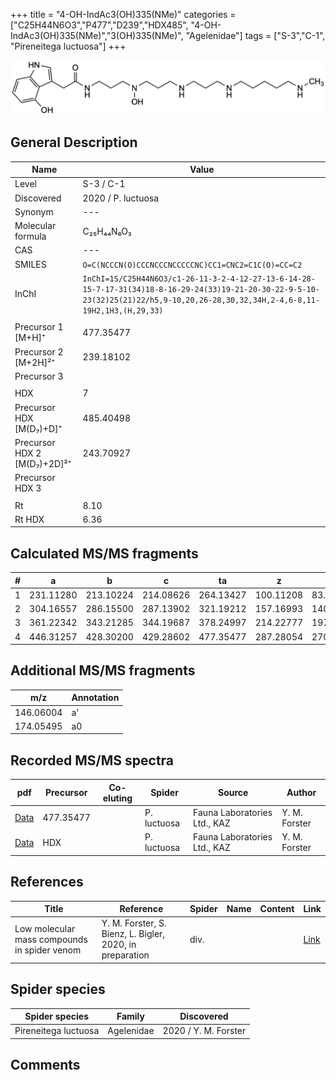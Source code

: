+++
title = "4-OH-IndAc3(OH)335(NMe)"
categories = ["C25H44N6O3","P477","D239","HDX485",
"4-OH-IndAc3(OH)335(NMe)","3(OH)335(NMe)",
"Agelenidae"]
tags = ["S-3","C-1",
"Pireneitega luctuosa"]
+++

![](/img/4-OH-IndAc3(OH)335(NMe).png)

## General Description

| Name                       | Value              |
|----------------------------|--------------------|
| Level                      | S-3 / C-1          |
| Discovered                 | 2020 / P. luctuosa |
| Synonym                    | ---                |
| Molecular formula          | C₂₅H₄₄N₆O₃                   |
| CAS                        | ---                |
| SMILES | `O=C(NCCCN(O)CCCNCCCNCCCCCNC)CC1=CNC2=C1C(O)=CC=C2`  |
| InChI  | `InChI=1S/C25H44N6O3/c1-26-11-3-2-4-12-27-13-6-14-28-15-7-17-31(34)18-8-16-29-24(33)19-21-20-30-22-9-5-10-23(32)25(21)22/h5,9-10,20,26-28,30,32,34H,2-4,6-8,11-19H2,1H3,(H,29,33)`  |
|                            |                    |
| Precursor 1 [M+H]⁺         | 477.35477                   |
| Precursor 2 [M+2H]²⁺       | 239.18102                   |
| Precursor 3                |                    |
|                            |                    |
| HDX                        | 7                   |
| Precursor HDX   [M(D₇)+D]⁺   | 485.40498                   |
| Precursor HDX 2 [M(D₇)+2D]²⁺ | 243.70927                   |
| Precursor HDX 3            |                    |
|                            |                    |
| Rt                         | 8.10                   |
| Rt HDX                     | 6.36                   |

## Calculated MS/MS fragments

| # | a         | b         | c         | ta        | z         | y         | tz        |
|---|-----------|-----------|-----------|-----------|-----------|-----------|-----------|
| 1 | 231.11280 | 213.10224 | 214.08626 | 264.13427 | 100.11208 | 83.08553 | 117.13862 |
| 2 | 304.16557 | 286.15500 | 287.13902 | 321.19212 | 157.16993 | 140.14338 | 174.19647 |
| 3 | 361.22342 | 343.21285 | 344.19687 | 378.24997 | 214.22777 | 197.20123 | 247.24924 |
| 4 | 446.31257 | 428.30200 | 429.28602 | 477.35477 | 287.28054 | 270.25399 | 304.30709 |

## Additional MS/MS fragments

| m/z | Annotation |
|-----|------------|
| 146.06004    | a'   |
| 174.05495    | a0   |

## Recorded MS/MS spectra

| pdf                                             | Precursor | Co-eluting | Spider      | Source                       | Author        |
|-------------------------------------------------|-----------|------------|-------------|------------------------------|---------------|
| [Data](/pdf/P-luctuosa/477_4-OH-IndAc3(OH)335(NMe)_Pl.pdf) | 477.35477 |           | P. luctuosa | Fauna Laboratories Ltd., KAZ | Y. M. Forster |
| [Data](/pdf/P-luctuosa/477_4-OH-IndAc3(OH)335(NMe)_Pl_HDX.pdf) | HDX |           | P. luctuosa | Fauna Laboratories Ltd., KAZ | Y. M. Forster |


## References

| Title | Reference | Spider | Name | Content | Link |
|-------|-----------|--------|------|---------|------|
| Low molecular mass compounds in spider venom      | Y. M. Forster, S. Bienz, L. Bigler, 2020, in preparation          | div.       |   |   | [Link](unknown) |

## Spider species

| Spider species     | Family     | Discovered           |
|--------------------|------------|----------------------|
| Pireneitega luctuosa | Agelenidae | 2020 / Y. M. Forster |


## Comments